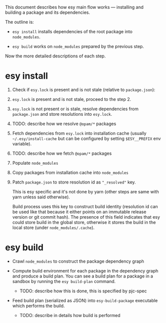 This document describes how esy main flow works — installing and building a
package and its dependencies.

The outline is:

- `esy install` installs dependencies of the root package into `node_modules`.

- `esy build` works on `node_modules` prepared by the previous step.

Now the more detailed descriptions of each step.

# esy install

1. Check if `esy.lock` is present and is not stale (relative to `package.json`):

  1. `esy.lock` is present and is not stale, proceed to the step 2.

  2. `esy.lock` is not present or is stale, resolve dependencies from
     `package.json` and store resolutions into `esy.lock`.

  3. TODO: describe how we resolve `@opam/*` packages

2. Fetch dependencies from `esy.lock` into installation cache (usually
   `~/.esy/install-cache` but can be configured by setting `$ESY__PREFIX` env
   variable).

  1. TODO: describe how we fetch `@opam/*` packages

3. Populate `node_modules`

  1. Copy packages from installation cache into `node_modules`

  2. Patch `package.json` to store resolution id as `"_resolved"` key.

     This is esy specific and it's not done by yarn (other steps are same with
     yarn unless said otherwise).

     Build process uses this key to construct build identity (resolution id can
     be used like that because it either points on an immutable release version
     or git commit hash). The presence of this field indicates that esy could
     store build in the global store, otherwise it stores the build in the local
     store (under `node_modules/.cache`).

# esy build

- Crawl `node_modules` to construct the package dependency graph

- Compute build environment for each package in the dependency graph and produce
  a build plan. You can see a build plan for a package in a sandbox by running
  the `esy build-plan` command.

  - TODO: describe how this is done, this is specified by pjc-spec

- Feed build plan (serialized as JSON) into `esy-build-package` executable
  which performs the build.

  - TODO: describe in details how build is performed
